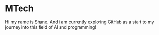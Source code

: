 # MTech

Hi my name is Shane. And i am currently exploring GitHub as a start to my journey into this field of AI and programming!
